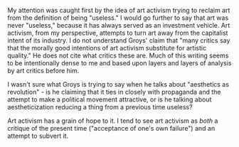 My attention was caught first by the idea of art activism trying to reclaim art from the definition of being "useless." I would go further to say that art was never "useless," because it has always served as an investment vehicle. Art activism, from my perspective, attempts to turn art away from the capitalist intent of its industry. I do not understand Groys' claim that "many critics say that the morally good intentions of art activism substitute for artistic quality." He does not cite what critics these are. Much of this writing seems to be intentionally dense to me and based upon layers and layers of analysis by art critics before him.

I wasn't sure what Groys is trying to say when he talks about "aesthetics as revolution" - is he claiming that it ties in closely with propaganda and the attempt to make a political movement attractive, or is he talking about aestheticization reducing a thing from a previous time useless?

Art activism has a grain of hope to it. I tend to see art activism as _both_ a critique of the present time ("acceptance of one's own failure") and an attempt to subvert it.
